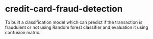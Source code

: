 # credit-card-fraud-detection
To built a classification model which can predict if the transaction is fraudulent or not using Random forest classifier and evaluation it using confusion matrix.

